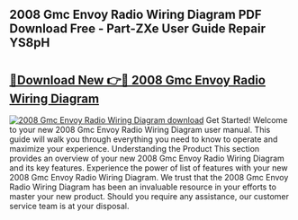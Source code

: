 ## 2008 Gmc Envoy Radio Wiring Diagram PDF Download Free - Part-ZXe User Guide Repair YS8pH

# <h2><a href="http://dftka88.blite.top/?on=2008+Gmc+Envoy+Radio+Wiring+Diagram">🔗Download New 👉🔴 2008 Gmc Envoy Radio Wiring Diagram</a></h2>

[![2008 Gmc Envoy Radio Wiring Diagram download](https://i.imgur.com/lujVjoI.png)](http://dftka88.blite.top/?on=2008+Gmc+Envoy+Radio+Wiring+Diagram)
Get Started! Welcome to your new 2008 Gmc Envoy Radio Wiring Diagram user manual. This guide will walk you through everything you need to know to operate and maximize your experience. Understanding the Product This section provides an overview of your new 2008 Gmc Envoy Radio Wiring Diagram and its key features. Experience the power of list of features with your new 2008 Gmc Envoy Radio Wiring Diagram. We trust that the 2008 Gmc Envoy Radio Wiring Diagram has been an invaluable resource in your efforts to master your new product. Should you require any assistance, our customer service team is at your disposal.
